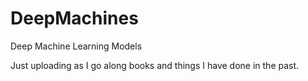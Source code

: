 # DeepMachines
Deep Machine Learning Models

Just uploading as I go along books and things I have done in the past.
